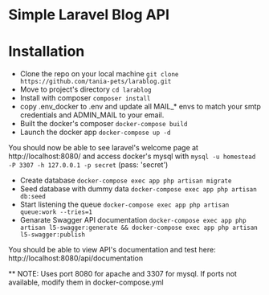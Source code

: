 # Simple Laravel Blog API

# Installation

- Clone the repo on your local machine
```git clone https://github.com/tania-pets/larablog.git```
- Move to project's directory
```cd larablog```
- Install with composer
```composer install```
- copy .env_docker  to .env and update all MAIL_* envs to match your smtp credentials and ADMIN_MAIL to your email.
- Built the docker's composer
```docker-compose build```
- Launch the docker app
```docker-compose up -d```

You should now be able to see laravel's welcome page at http://localhost:8080/ and access docker's mysql with ```mysql -u homestead -P 3307 -h 127.0.0.1 -p secret``` (pass: 'secret')

- Create database
```docker-compose exec app php artisan migrate```
- Seed database with dummy data
```docker-compose exec app php artisan db:seed```
- Start listening the queue
```docker-compose exec app php artisan queue:work --tries=1```
- Genarate Swagger API documentation
```docker-compose exec app php artisan l5-swagger:generate && docker-compose exec app php artisan l5-swagger:publish```

You should be able to view API's documentation and test here: http://localhost:8080/api/documentation


** NOTE: Uses port 8080 for apache and 3307 for mysql. If ports not available,  modify them in docker-compose.yml
